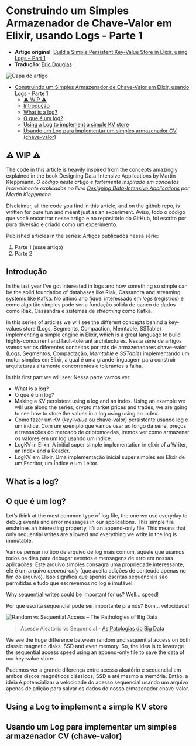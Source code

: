 # Construindo um Simples Armazenador de Chave-Valor em Elixir, usando Logs - Parte 1

-   **Artigo original**: [Build a Simple Persistent Key-Value Store in Elixir, using Logs – Part 1](https://www.poeticoding.com/build-a-simple-persistent-key-value-store-in-elixir-using-logs-part-1/)
-   **Tradução**: [Eric Douglas](https://github.com/ericdouglas)

![Capa do artigo](https://i.imgur.com/fxj86xv.png)

- [Construindo um Simples Armazenador de Chave-Valor em Elixir, usando Logs - Parte 1](#construindo-um-simples-armazenador-de-chave-valor-em-elixir-usando-logs---parte-1)
	- [⚠ WIP ⚠](#%e2%9a%a0-wip-%e2%9a%a0)
	- [Introdução](#introdu%c3%a7%c3%a3o)
	- [What is a log?](#what-is-a-log)
	- [O que é um log?](#o-que-%c3%a9-um-log)
	- [Using a Log to implement a simple KV store](#using-a-log-to-implement-a-simple-kv-store)
	- [Usando um Log para implementar um simples armazenador CV (chave-valor)](#usando-um-log-para-implementar-um-simples-armazenador-cv-chave-valor)

## ⚠ WIP ⚠

The code in this article is heavily inspired from the concepts amazingly explained in the book Designing Data-Intensive Applications by Martin Kleppmann.
_O código neste artigo é fortemente inspirado em conceitos incrivelmente explicados no livro [Designing Data-Intensive Applications](https://dataintensive.net/) por Martin Kleppmann_

Disclaimer, all the code you find in this article, and on the github repo, is written for pure fun and meant just as an experiment.
Aviso, todo o código que você encontrar nesse artigo e no repositório do GitHub, foi escrito por pura diversão e criado como um experimento.

Published articles in the series:
Artigos publicados nessa série:

1. Parte 1 (esse artigo)
1. Parte 2

## Introdução

In the last year I’ve got interested in logs and how something so simple can be the solid foundation of databases like Riak, Cassandra and streaming systems like Kafka.
No último ano fiquei interessado em _logs_ (registros) e como algo tão simples pode ser a fundação sólida de banco de dados como Riak, Cassandra e sistemas de _streaming_ como Kafka.

In this series of articles we will see the different concepts behind a key-values store (Logs, Segments, Compaction, Memtable, SSTable) implementing a simple engine in Elixir, which is a great language to build highly-concurrent and fault-tolerant architectures.
Nesta série de artigos vamos ver os diferentes conceitos por trás de armazenadores chave-valor (Logs, Segmentos, Compactação, _Memtable_ e _SSTable_) implementando um motor simples em Elixir, a qual é uma grande linguagem para construir arquiteturas altamente concorrentes e tolerantes a falha.

In this first part we will see:
Nessa parte vamos ver:

-   What is a log?
-   O que é um log?
-   Making a KV persistent using a log and an index. Using an example we will use along the series, crypto market prices and trades, we are going to see how to store the values in a log using using an index.
-   Como fazer um KV (_key-value_ ou chave-valor) persistente usando log e um índice. Com um exemplo que vamos usar ao longo da série, preços e transações do mercado de criptomoedas, iremos ver como armazenar os valores em um log usando um índice.
-   LogKV in Elixir. A initial super simple implementation in elixir of a Writer, an Index and a Reader.
-   LogKV em Elixir. Uma implementação inicial super simples em Elixir de um Escritor, um Índice e um Leitor.

## What is a log?

## O que é um log?

Let’s think at the most common type of log file, the one we use everyday to debug events and error messages in our applications. This simple file enshrines an interesting property, it’s an append-only file. This means that only sequential writes are allowed and everything we write in the log is immutable.

Vamos pensar no tipo de arquivo de log mais comum, aquele que usamos todos os dias para debugar eventos e mensagens de erro em nossas aplicações. Este arquivo simples consagra uma propriedade interessante, ele é um arquivo _append-only_ (que aceita adições de conteúdo apenas no fim do arquivo). Isso significa que apenas escritas sequenciais são permitidas e tudo que escrevemos no log é imutável.

Why sequential writes could be important for us? Well… speed!

Por que escrita sequencial pode ser importante pra nós? Bom... velocidade!

![Random vs Sequential Access – The Pathologies of Big Data](https://i.imgur.com/qDcMjkU.png)

> Acesso Aleatório vs Sequencial - [As Patologias do Big Data](https://queue.acm.org/detail.cfm?id=1563874)

We see the huge difference between random and sequential access on both classic magnetic disks, SSD and even memory. So, the idea is to leverage the sequential access speed using an append-only file to save the data of our key-value store.

Pudemos ver a grande diferença entre acesso aleatório e sequencial em ambos discos magnéticos clássicos, SSD e até mesmo a memória. Então, a ideia é potencializar a velocidade do acesso sequencial usando um arquivo apenas de adição para salvar os dados do nosso armazenador chave-valor.

## Using a Log to implement a simple KV store

## Usando um Log para implementar um simples armazenador CV (chave-valor)
